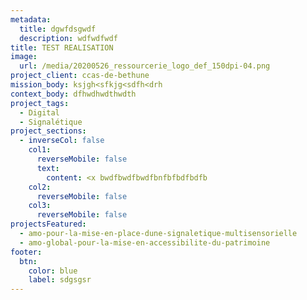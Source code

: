 ```yaml
---
metadata:
  title: dgwfdsgwdf
  description: wdfwdfwdf
title: TEST REALISATION
image:
  url: /media/20200526_ressourcerie_logo_def_150dpi-04.png
project_client: ccas-de-bethune
mission_body: k﻿sjgh<sfkjg<sdfh<drh
context_body: d﻿fhwdhwdthwdth
project_tags:
  - Digital
  - Signalétique
project_sections:
  - inverseCol: false
    col1:
      reverseMobile: false
      text:
        content: <﻿x bwdfbwdfbwdfbnfbfbdfbdfb
    col2:
      reverseMobile: false
    col3:
      reverseMobile: false
projectsFeatured:
  - amo-pour-la-mise-en-place-dune-signaletique-multisensorielle
  - amo-global-pour-la-mise-en-accessibilite-du-patrimoine
footer:
  btn:
    color: blue
    label: sdgsgsr
---
```

